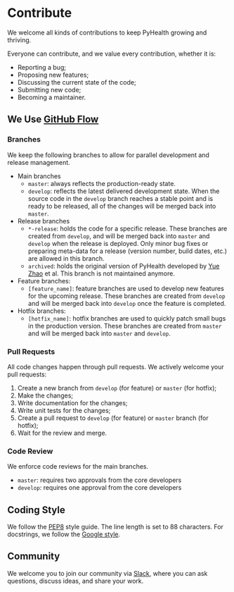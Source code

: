 # Contribute

We welcome all kinds of contributions to keep PyHealth growing and thriving.

Everyone can contribute, and we value every contribution, whether it is:

- Reporting a bug;
- Proposing new features;
- Discussing the current state of the code;
- Submitting new code;
- Becoming a maintainer.

## We Use [GitHub Flow](https://docs.github.com/en/get-started/quickstart/github-flow)

### Branches

We keep the following branches to allow for parallel development and release
management.

- Main branches
    - `master`: always reflects the production-ready state.
    - `develop`: reflects the latest delivered development state. When the source code
      in the `develop` branch reaches a stable point and is ready to be released, all
      of the changes will be merged back into `master`.
- Release branches
    - `*-release`: holds the code for a specific release. These branches are
      created from `develop`, and will be merged back into `master` and `develop`
      when the release is deployed. Only minor bug fixes or preparing meta-data for
      a release (version number, build dates, etc.) are allowed in this branch.
    - `archived`: holds the original version of PyHealth developed
      by [Yue Zhao](https://www.andrew.cmu.edu/user/yuezhao2/)
      et al. This branch is not maintained anymore.
- Feature branches:
    - `[feature_name]`: feature branches are used to develop new features for the
      upcoming release. These branches are created from `develop` and will be merged
      back into `develop` once the feature is completed.
- Hotfix branches:
    - `[hotfix_name]`: hotfix branches are used to quickly patch small bugs in the
      production version. These branches are created from `master` and will be merged
      back into `master` and `develop`.

### Pull Requests

All code changes happen through pull requests. We actively
welcome your pull requests:

1. Create a new branch from `develop` (for feature) or `master` (for hotfix);
2. Make the changes;
3. Write documentation for the changes;
4. Write unit tests for the changes;
5. Create a pull request to `develop` (for feature) or `master` branch (for hotfix);
6. Wait for the review and merge.

### Code Review

We enforce code reviews for the main branches.

- `master`: requires two approvals from the core developers
- `develop`: requires one approval from the core developers

## Coding Style

We follow the [PEP8](https://peps.python.org/pep-0008/) style guide. The line length
is set to 88 characters. For docstrings, we follow
the [Google style](https://google.github.io/styleguide/pyguide.html#38-comments-and-docstrings).

## Community

We welcome you to join our community
via [Slack](https://join.slack.com/t/pyhealthworkspace/shared_invite/zt-1j8h4da47-ZZWENUYax7SlgCRHNyL2DQ),
where you can ask questions, discuss ideas, and share your work.